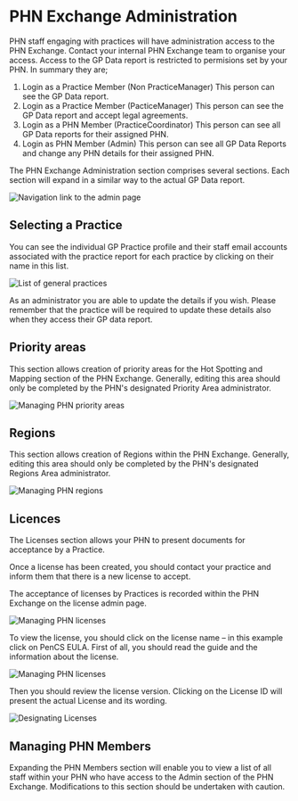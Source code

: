 # PHN Exchange Administration

PHN staff engaging with practices will have administration access to the PHN Exchange. Contact your internal PHN Exchange team to organise your access.
Access to the GP Data report is restricted to permisions set by your PHN. In summary they are;

1.	Login as a Practice Member (Non PracticeManager)
This person can see the GP Data report.
2.	Login as a Practice Member (PacticeManager)
This person can see the GP Data report and accept legal agreements.
3.	Login as a PHN Member (PracticeCoordinator)
This person can see all GP Data reports for their assigned PHN.
4.	Login as PHN Member (Admin)
This person can see all GP Data Reports and change any PHN details for their assigned PHN.

The PHN Exchange Administration section comprises several sections. Each section will expand in a similar way to the actual GP Data report.

![Navigation link to the admin page](../../img/admin-nav.png)

## Selecting a Practice
You can see the individual GP Practice profile and their staff email accounts associated with the practice report for each practice by clicking on their name in this list.

![List of general practices](../../img/gp-practices.png)

As an administrator you are able to update the details if you wish. 
Please remember that the practice will be required to update these details also when they access their GP data report.

## Priority areas
This section allows creation of priority areas for the Hot Spotting and Mapping section of the PHN Exchange. Generally, editing this area should only be completed by the PHN's designated Priority Area administrator.

![Managing PHN priority areas](../../img/priorities.png)

## Regions
This section allows creation of Regions within the PHN Exchange. Generally, editing this area should only be completed by the PHN's designated Regions Area administrator.

![Managing PHN regions](../../img/regions.png)

## Licences
The Licenses section allows your PHN to present documents for acceptance by a Practice.

Once a license has been created, you should contact your practice and inform them that there is a new license to accept.

The acceptance of licenses by Practices is recorded within the PHN Exchange on the license admin page.

![Managing PHN licenses](../../img/licenses.png)

To view the license, you should click on the license name – in this example click on PenCS EULA.
First of all, you should read the guide and the information about the license.

![Managing PHN licenses](../../img/license.png)

Then you should review the license version. Clicking on the License ID will present the actual License and its wording.

![Designating Licenses](../../img/license-designation.png)

## Managing PHN Members
Expanding the PHN Members section will enable you to view a list of all staff within your PHN who have access to the Admin section of the PHN Exchange. Modifications to this section should be undertaken with caution. 
